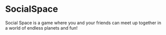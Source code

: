# SocialSpace
Social Space is a game where you and your friends can meet up together in a world of endless planets and fun!
